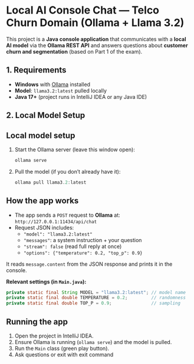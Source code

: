 # Local AI Console Chat — Telco Churn Domain (Ollama + Llama 3.2)

This project is a **Java console application** that communicates with a **local AI model** via the **Ollama REST API** and answers questions about **customer churn and segmentation** (based on Part 1 of the exam).

## 1. Requirements

- **Windows** with [Ollama](https://ollama.com) installed
- **Model**: `llama3.2:latest` pulled locally
- **Java 17+** (project runs in IntelliJ IDEA or any Java IDE)

## 2. Local Model Setup

## Local model setup

1. Start the Ollama server (leave this window open):
   ```powershell
   ollama serve
   ```
2. Pull the model (if you don’t already have it):
    ```powershell
   ollama pull llama3.2:latest
    ```

## How the app works

- The app sends a `POST` request to **Ollama** at: `http://127.0.0.1:11434/api/chat`
- Request JSON includes:
  - `"model": "llama3.2:latest"`
  - `"messages"`: a system instruction + your question
  - `"stream": false` (read full reply at once)
  - `"options": {"temperature": 0.2, "top_p": 0.9}`

It reads `message.content` from the JSON response and prints it in the console.

**Relevant settings (in `Main.java`):**
```java
private static final String MODEL = "llama3.2:latest"; // model name
private static final double TEMPERATURE = 0.2;         // randomness
private static final double TOP_P = 0.9;               // sampling
```

## Running the app

1. Open the project in IntelliJ IDEA.
2. Ensure Ollama is running (`ollama serve`) and the model is pulled.
3. Run the `Main` class (green play button).
4. Ask questions or exit with exit command
